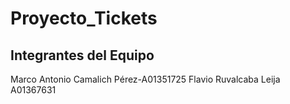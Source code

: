 # Proyecto_Tickets
## Integrantes del Equipo
Marco Antonio Camalich Pérez-A01351725
Flavio Ruvalcaba Leija A01367631
